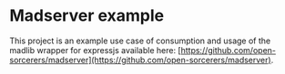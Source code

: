 # Madserver example

This project is an example use case of consumption and usage of the madlib wrapper for expressjs available here: [https://github.com/open-sorcerers/madserver](https://github.com/open-sorcerers/madserver).
